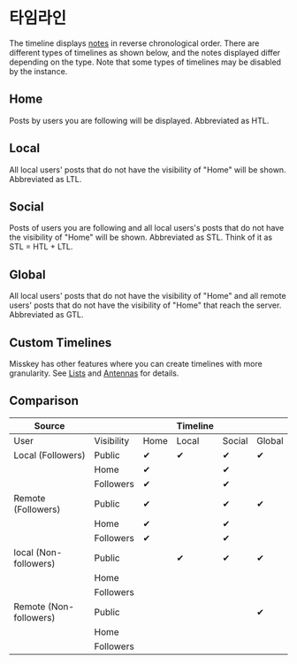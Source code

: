 # 타임라인

The timeline displays [notes](./note.md) in reverse chronological order.
There are different types of timelines as shown below, and the notes displayed differ depending on the type.
Note that some types of timelines may be disabled by the instance.

## Home

Posts by users you are following will be displayed. Abbreviated as HTL.

## Local

All local users' posts that do not have the visibility of "Home" will be shown. Abbreviated as LTL.

## Social

Posts of users you are following and all local users's posts that do not have the visibility of "Home" will be shown. Abbreviated as STL. Think of it as STL = HTL + LTL.

## Global

All local users' posts that do not have the visibility of "Home" and all remote users' posts that do not have the visibility of "Home" that reach the server. Abbreviated as GTL.

## Custom Timelines

Misskey has other features where you can create timelines with more granularity. See [Lists](./list.md) and [Antennas](./antenna.md) for details.

## Comparison

| Source                |            |        |   Timeline |       |            |
|-----------------------|------------|--------|---------|------------|------------|
| User                  | Visibility | Home   | Local    | Social     | Global |
| Local (Followers)     | Public     | ✔      | ✔        | ✔          | ✔          |
|                       | Home       | ✔      |          | ✔          |            |
|                       | Followers  | ✔      |          | ✔          |            |
| Remote (Followers)    | Public     | ✔      |          | ✔          | ✔          |
|                       | Home       | ✔      |          | ✔          |            |
|                       | Followers  | ✔      |          | ✔          |            |
| local (Non-followers) | Public     |        | ✔        | ✔          | ✔          |
|                       | Home       |        |          |            |            |
|                       | Followers  |        |          |            |            |
| Remote (Non-followers)| Public     |        |          |            | ✔          |
|                       | Home       |        |          |            |            |
|                       | Followers  |        |          |            |            |
